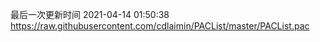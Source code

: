 最后一次更新时间 2021-04-14 01:50:38
https://raw.githubusercontent.com/cdlaimin/PACList/master/PACList.pac

